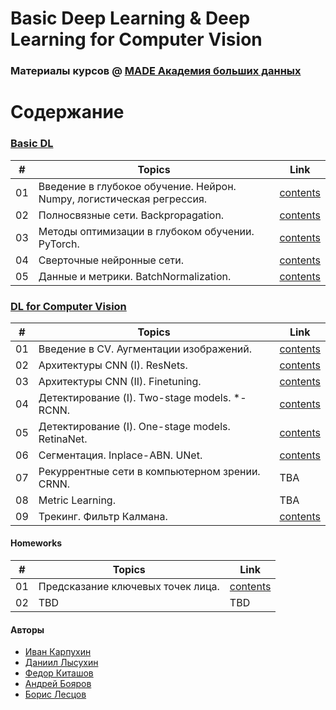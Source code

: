 # Basic Deep Learning & Deep Learning for Computer Vision
### Материалы курсов @ [MADE Академия больших данных](https://data.vk.company)

# Содержание

### [Basic DL](basic_dl)
| #  | Topics 																| Link 													|
| -- | ---------------------------------------------------------------------- | --------------------------------------------------------- |
| 01 | Введение в глубокое обучение. Нейрон. Numpy, логистическая регрессия.	| [contents](basic_dl/seminar01_numpy-logreg)			|
| 02 | Полносвязные сети. Backpropagation.						| [contents](basic_dl/seminar02_numpy-backprop) 		|
| 03 | Методы оптимизации в глубоком обучении. PyTorch.				| [contents](basic_dl/seminar03_pytorch) 				|
| 04 | Сверточные нейронные сети.								| [contents](basic_dl/seminar04-transfer-learning) 		|
| 05 | Данные и метрики. BatchNormalization.						| [contents](basic_dl/seminar05_lightning-optuna) 		|

### [DL for Computer Vision](computer_vision)
| #  | Topics 								| Link 									|
| -- | ---------------------------------------------------- | --------------------------------------------------------- |
| 01 | Введение в CV. Аугментации изображений.      		| [contents](computer_vision/seminar01_opencv_augment) 	|
| 02 | Архитектуры CNN (I). ResNets. 		    		    | [contents](computer_vision/seminar02_resnets)			|
| 03 | Архитектуры CNN (II). Finetuning. 		    		| [contents](computer_vision/seminar03_transfer_learning)	|
| 04 | Детектирование (I). Two-stage models. *-RCNN.		| [contents](computer_vision/seminar04_objdet_rcnn)		|
| 05 | Детектирование (I). One-stage models. RetinaNet. 	| [contents](computer_vision/seminar05_objdet_retina)		|
| 06 | Сегментация. Inplace-ABN. UNet.			        	| [contents](computer_vision/seminar06_segmentation)	
| 07 | Рекуррентные сети в компьютерном зрении. CRNN.       | TBA		|
| 08 | Metric Learning.     				                | TBA		|
| 09 | Трекинг. Фильтр Калмана.     				        | [contents](computer_vision/seminar09_tracking)		|


#### Homeworks
| #  | Topics 										| Link 													|
| -- | -------------------------------------------- | -----------------------------------------------------	|
| 01 | Предсказание ключевых точек лица.     | [contents](computer_vision/contest01_landmarks) 			|
| 02 | TBD 		    | TBD		|


#### Авторы
* [Иван Карпухин](https://github.com/ivan-chai)
* [Даниил Лысухин](https://github.com/lysukhin)
* [Федор Киташов](https://github.com/owoshch)
* [Андрей Бояров](https://github.com/andrewbo29)
* [Борис Лесцов](https://github.com/BorisLestsov)